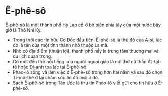 # Ê-phê-sô

Ê-phê-sô là một thành phố Hy Lạp cổ ở bờ biển phía tây của một nước bây giờ là Thổ Nhĩ Kỳ.
- Trong thời các tín hữu Cơ Đốc đầu tiên, Ê-phê-sô là thủ đô của A-si, lúc đó là tên của một tỉnh thành nhỏ thuộc La mã.
- Nhờ có địa điểm (thuận lợi), thành phố nầy là trung tâm thương mại và du lịch quan trọng.
- Có một đền thờ nổi tiếng của người ngoại giáo là nơi thờ nữ thần Át-tạt-tê hoặc Đi-anh tọa lạc tại Ê-phê-sô.
- Phao-lô sống và làm việc ở Ê-phê-sô trong hơn hai năm và sau đó chọn Ti-mô-thê ở lại chăm sóc tín đồ mới ở đó.
- Sách Ê-phê-sô trong Tân Ước là thư tín Phao-lô viết gửi cho tín hữu ở Ê-phê-sô.

